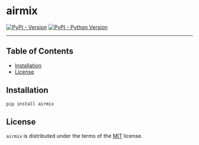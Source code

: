 # airmix

[![PyPI - Version](https://img.shields.io/pypi/v/airmix.svg)](https://pypi.org/project/airmix)
[![PyPI - Python Version](https://img.shields.io/pypi/pyversions/airmix.svg)](https://pypi.org/project/airmix)

-----

## Table of Contents

- [Installation](#installation)
- [License](#license)

## Installation

```console
pip install airmix
```

## License

`airmix` is distributed under the terms of the [MIT](https://spdx.org/licenses/MIT.html) license.
